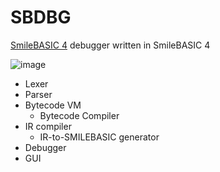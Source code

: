 # SBDBG

[SmileBASIC 4](https://www.petc4.smilebasic.com/) debugger written in SmileBASIC 4

![image](https://user-images.githubusercontent.com/4075988/220955837-f5205e16-9ce8-48d0-8795-339e60c6cb18.png)

* Lexer
* Parser
* Bytecode VM
  * Bytecode Compiler
* IR compiler
  * IR-to-SMILEBASIC generator
* Debugger
* GUI
